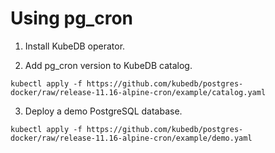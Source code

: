 # Using pg_cron

1. Install KubeDB operator.

2. Add pg_cron version to KubeDB catalog.

```
kubectl apply -f https://github.com/kubedb/postgres-docker/raw/release-11.16-alpine-cron/example/catalog.yaml
```

3. Deploy a demo PostgreSQL database.

```
kubectl apply -f https://github.com/kubedb/postgres-docker/raw/release-11.16-alpine-cron/example/demo.yaml
```
